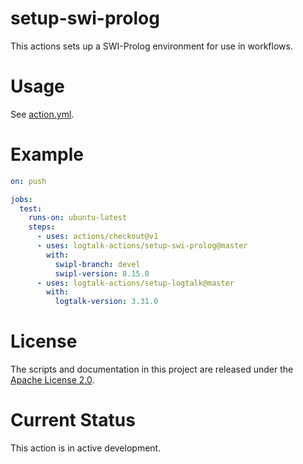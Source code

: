 # setup-swi-prolog

This actions sets up a SWI-Prolog environment for use in workflows.

# Usage

See [action.yml](action.yml).

# Example

```yml
on: push

jobs:
  test:
    runs-on: ubuntu-latest
    steps:
      - uses: actions/checkout@v1
      - uses: logtalk-actions/setup-swi-prolog@master
        with:
          swipl-branch: devel
          swipl-version: 8.15.0
      - uses: logtalk-actions/setup-logtalk@master
        with:
          logtalk-version: 3.31.0
```

# License

The scripts and documentation in this project are released under the [Apache License 2.0](LICENSE).

# Current Status

This action is in active development.
